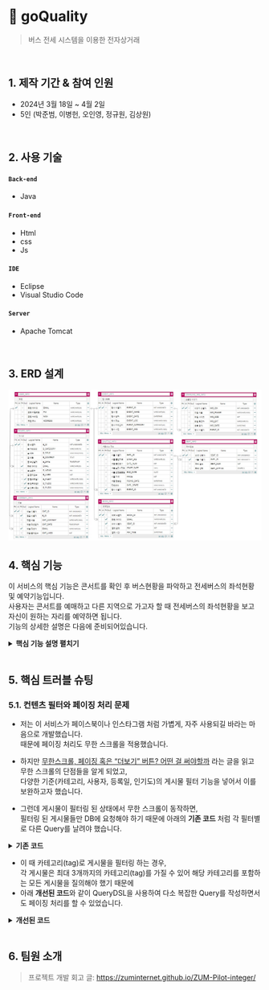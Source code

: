 # :pushpin: goQuality
> 버스 전세 시스템을 이용한 전자상거래

</br>

## 1. 제작 기간 & 참여 인원
- 2024년 3월 18일 ~ 4월 2일
- 5인 (박준범, 이병헌, 오인영, 정규원, 김상원)

</br>

## 2. 사용 기술
#### `Back-end`
  - Java
    
#### `Front-end`
  - Html
  - css
  - Js
    
#### `IDE`
  - Eclipse
  - Visual Studio Code
    
#### `Server`
  - Apache Tomcat

</br>

## 3. ERD 설계
![](https://github.com/2024-SMHRD-KDT-BigData-23/BooksProject/blob/master/BooksProject/src/main/webapp/img/ERD.jpg)


## 4. 핵심 기능
이 서비스의 핵심 기능은 콘서트를 확인 후 버스현황을 파악하고 전세버스의 좌석현황 및 예약기능입니다.</br>
사용자는 콘서트를 예매하고 다른 지역으로 가고자 할 때 전세버스의 좌석현황을 보고 자신이 원하는 자리를 예약하면 됩니다.</br>
기능의 상세한 설명은 다음에 준비되어있습니다.</br>

<details>
<summary><b>핵심 기능 설명 펼치기</b></summary>
<div markdown="1">

### 4.1. 전체 흐름
![](https://github.com/2024-SMHRD-KDT-BigData-23/BooksProject/blob/master/BooksProject/src/main/webapp/img/main.jpg)

### 4.2. Frontcontroller
![](https://github.com/2024-SMHRD-KDT-BigData-23/BooksProject/blob/master/BooksProject/src/main/webapp/img/Frontcontroller.jpg)

- **페이지 이동** :pushpin: [코드 확인](https://github.com/2024-SMHRD-KDT-BigData-23/BooksProject/blob/master/BooksProject/src/main/java/com/smhrd/frontcontroller/FrontController.java)
  - 사용자의 페이지 이동 요청이 들어올 때마다 Frontcontroller로 이동하게됩니다.
  - init기능을 사용하여 각 controller가 실행된 후 반환 값을 가지고 다시 Frontcontroller로 이동하게 되며, 반환값.jsp로 이동하는 것으로 사용자의 요청에 응답해줍니다.


### 4.3. Data

![](https://github.com/2024-SMHRD-KDT-BigData-23/BooksProject/blob/master/BooksProject/src/main/webapp/img/Getdata.jpg)

- **eventList** :pushpin: [코드 확인](https://github.com/2024-SMHRD-KDT-BigData-23/BooksProject/blob/master/BooksProject/src/main/java/com/smhrd/controller/eventList.java)
- **mainEventlist** :pushpin: [코드 확인](https://github.com/2024-SMHRD-KDT-BigData-23/BooksProject/blob/master/BooksProject/src/main/java/com/smhrd/controller/mainEventlist.java)
- **progressBar** :pushpin: [코드 확인](https://github.com/2024-SMHRD-KDT-BigData-23/BooksProject/blob/master/BooksProject/src/main/java/com/smhrd/controller/progressBar.java)
- **bookingList** :pushpin: [코드 확인](https://github.com/2024-SMHRD-KDT-BigData-23/BooksProject/blob/master/BooksProject/src/main/java/com/smhrd/controller/bookingList.java)</br>

  - Frontcontroller의 요청을 받은 Controller에서는 DAO에 접근하여 mappers 안의 mysql쿼리문을 데이터베이스에서 실행시켜 얻은 데이터를 DAO로 반환받아 controller에게 넘겨준다.</br>
- **DAO** :pushpin: [코드 확인](https://github.com/2024-SMHRD-KDT-BigData-23/BooksProject/blob/master/BooksProject/src/main/java/com/smhrd/database/DAO.java)
- **BooksMapper** :pushpin: [코드 확인](https://github.com/2024-SMHRD-KDT-BigData-23/BooksProject/blob/master/BooksProject/src/main/java/com/smhrd/database/BooksMapper.xml)</br>
</div>
</details>


</br>

## 5. 핵심 트러블 슈팅
### 5.1. 컨텐츠 필터와 페이징 처리 문제
- 저는 이 서비스가 페이스북이나 인스타그램 처럼 가볍게, 자주 사용되길 바라는 마음으로 개발했습니다.  
때문에 페이징 처리도 무한 스크롤을 적용했습니다.

- 하지만 [무한스크롤, 페이징 혹은 “더보기” 버튼? 어떤 걸 써야할까](https://cyberx.tistory.com/82) 라는 글을 읽고 무한 스크롤의 단점들을 알게 되었고,  
다양한 기준(카테고리, 사용자, 등록일, 인기도)의 게시물 필터 기능을 넣어서 이를 보완하고자 했습니다.

- 그런데 게시물이 필터링 된 상태에서 무한 스크롤이 동작하면,  
필터링 된 게시물들만 DB에 요청해야 하기 때문에 아래의 **기존 코드** 처럼 각 필터별로 다른 Query를 날려야 했습니다.

<details>
<summary><b>기존 코드</b></summary>
<div markdown="1">

~~~java
/**
 * 게시물 Top10 (기준: 댓글 수 + 좋아요 수)
 * @return 인기순 상위 10개 게시물
 */
public Page<PostResponseDto> listTopTen() {

    PageRequest pageRequest = PageRequest.of(0, 10, Sort.Direction.DESC, "rankPoint", "likeCnt");
    return postRepository.findAll(pageRequest).map(PostResponseDto::new);
}

/**
 * 게시물 필터 (Tag Name)
 * @param tagName 게시물 박스에서 클릭한 태그 이름
 * @param pageable 페이징 처리를 위한 객체
 * @return 해당 태그가 포함된 게시물 목록
 */
public Page<PostResponseDto> listFilteredByTagName(String tagName, Pageable pageable) {

    return postRepository.findAllByTagName(tagName, pageable).map(PostResponseDto::new);
}

// ... 게시물 필터 (Member) 생략 

/**
 * 게시물 필터 (Date)
 * @param createdDate 게시물 박스에서 클릭한 날짜
 * @return 해당 날짜에 등록된 게시물 목록
 */
public List<PostResponseDto> listFilteredByDate(String createdDate) {

    // 등록일 00시부터 24시까지
    LocalDateTime start = LocalDateTime.of(LocalDate.parse(createdDate), LocalTime.MIN);
    LocalDateTime end = LocalDateTime.of(LocalDate.parse(createdDate), LocalTime.MAX);

    return postRepository
                    .findAllByCreatedAtBetween(start, end)
                    .stream()
                    .map(PostResponseDto::new)
                    .collect(Collectors.toList());
    }
~~~

</div>
</details>

- 이 때 카테고리(tag)로 게시물을 필터링 하는 경우,  
각 게시물은 최대 3개까지의 카테고리(tag)를 가질 수 있어 해당 카테고리를 포함하는 모든 게시물을 질의해야 했기 때문에  
- 아래 **개선된 코드**와 같이 QueryDSL을 사용하여 다소 복잡한 Query를 작성하면서도 페이징 처리를 할 수 있었습니다.

<details>
<summary><b>개선된 코드</b></summary>
<div markdown="1">

~~~java
/**
 * 게시물 필터 (Tag Name)
 */
@Override
public Page<Post> findAllByTagName(String tagName, Pageable pageable) {

    QueryResults<Post> results = queryFactory
            .selectFrom(post)
            .innerJoin(postTag)
                .on(post.idx.eq(postTag.post.idx))
            .innerJoin(tag)
                .on(tag.idx.eq(postTag.tag.idx))
            .where(tag.name.eq(tagName))
            .orderBy(post.idx.desc())
                .limit(pageable.getPageSize())
                .offset(pageable.getOffset())
            .fetchResults();

    return new PageImpl<>(results.getResults(), pageable, results.getTotal());
}
~~~

</div>
</details>

</br>



## 6. 팀원 소개
>프로젝트 개발 회고 글: https://zuminternet.github.io/ZUM-Pilot-integer/

